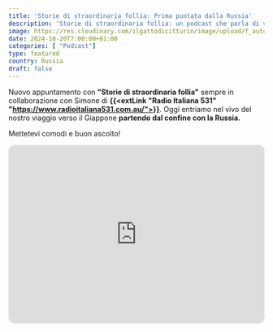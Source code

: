```yaml
---
title: 'Storie di straordinaria follia: Prima puntata dalla Russia'
description: 'Storie di straordinaria follia: un podcast che parla di vita vera. Oggi vi portiamo alla scopera della Russia'
image: https://res.cloudinary.com/ilgattodicitturin/image/upload/f_auto,q_auto,w_600,dpr_auto/v1716102319/Articoli/Blog/podcast-5_wwnrqb.png
date: 2024-10-20T7:00:00+01:00
categories: [ "Podcast"]
type: featured  
country: Russia
draft: false
---
```


Nuovo appuntamento con **"Storie di straordinaria follia"** sempre in collaborazione con Simone di **{{<extLink "Radio Italiana 531" "https://www.radioitaliana531.com.au/">}}**. Oggi entriamo nel vivo del nostro viaggio verso il Giappone **partendo dal confine con la Russia.**

Mettetevi comodi e buon ascolto!


<iframe style="border-radius:12px" src="https://open.spotify.com/embed/episode/316ZmN0D8EJpPW5tbfc0pt?utm_source=generator&theme=0" width="100%" height="352" frameBorder="0" allowfullscreen="" allow="autoplay; clipboard-write; encrypted-media; fullscreen; picture-in-picture" loading="lazy"></iframe>
